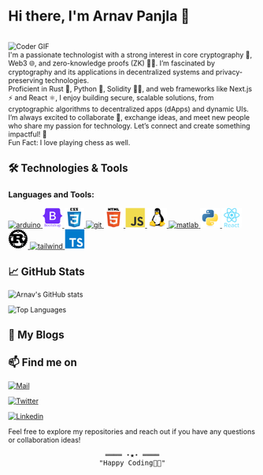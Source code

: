 # Hi there, I'm Arnav Panjla 👋
<br>
<img src="https://media.giphy.com/media/SWoSkN6DxTszqIKEqv/giphy.gif" alt="Coder GIF" width="500">
<br>
I'm a passionate technologist with a strong interest in core cryptography 🔐, Web3 🌐, and zero-knowledge proofs (ZK) 🕵️‍♂️. I’m fascinated by cryptography and its applications in decentralized systems and privacy-preserving technologies.
<br>
Proficient in Rust 🦀, Python 🐍, Solidity 🧑‍💻, and web frameworks like Next.js ⚡ and React ⚛️, I enjoy building secure, scalable solutions, from cryptographic algorithms to decentralized apps (dApps) and dynamic UIs.
<br>
I’m always excited to collaborate 🤝, exchange ideas, and meet new people who share my passion for technology. Let’s connect and create something impactful! 🚀
<br>
Fun Fact: I love playing chess as well.

## 🛠️ Technologies & Tools
<h3 align="left">Languages and Tools:</h3>
<p align="left"> 
<a href="https://www.arduino.cc/" target="_blank" rel="noreferrer"> <img src="https://cdn.worldvectorlogo.com/logos/arduino-1.svg" alt="arduino" width="40" height="40"/> </a> 
<a href="https://getbootstrap.com" target="_blank" rel="noreferrer"> <img src="https://raw.githubusercontent.com/devicons/devicon/master/icons/bootstrap/bootstrap-plain-wordmark.svg" alt="bootstrap" width="40" height="40"/> </a> 
<a href="https://www.w3schools.com/css/" target="_blank" rel="noreferrer"> <img src="https://raw.githubusercontent.com/devicons/devicon/master/icons/css3/css3-original-wordmark.svg" alt="css3" width="40" height="40"/> </a> 
<a href="https://git-scm.com/" target="_blank" rel="noreferrer"> <img src="https://www.vectorlogo.zone/logos/git-scm/git-scm-icon.svg" alt="git" width="40" height="40"/> </a> 
<a href="https://www.w3.org/html/" target="_blank" rel="noreferrer"> <img src="https://raw.githubusercontent.com/devicons/devicon/master/icons/html5/html5-original-wordmark.svg" alt="html5" width="40" height="40"/> </a> 
<a href="https://developer.mozilla.org/en-US/docs/Web/JavaScript" target="_blank" rel="noreferrer"> <img src="https://raw.githubusercontent.com/devicons/devicon/master/icons/javascript/javascript-original.svg" alt="javascript" width="40" height="40"/> </a> 
<a href="https://www.linux.org/" target="_blank" rel="noreferrer"> <img src="https://raw.githubusercontent.com/devicons/devicon/master/icons/linux/linux-original.svg" alt="linux" width="40" height="40"/> </a> 
<a href="https://www.mathworks.com/" target="_blank" rel="noreferrer"> <img src="https://upload.wikimedia.org/wikipedia/commons/2/21/Matlab_Logo.png" alt="matlab" width="40" height="40"/> </a> 
<a href="https://www.python.org" target="_blank" rel="noreferrer"> <img src="https://raw.githubusercontent.com/devicons/devicon/master/icons/python/python-original.svg" alt="python" width="40" height="40"/> </a> 
<a href="https://reactjs.org/" target="_blank" rel="noreferrer"> <img src="https://raw.githubusercontent.com/devicons/devicon/master/icons/react/react-original-wordmark.svg" alt="react" width="40" height="40"/> </a> 
<a href="https://www.rust-lang.org" target="_blank" rel="noreferrer"> <img src="https://raw.githubusercontent.com/devicons/devicon/master/icons/rust/rust-plain.svg" alt="rust" width="40" height="40"/> </a> 
<a href="https://tailwindcss.com/" target="_blank" rel="noreferrer"> <img src="https://www.vectorlogo.zone/logos/tailwindcss/tailwindcss-icon.svg" alt="tailwind" width="40" height="40"/> </a> 
<a href="https://www.typescriptlang.org/" target="_blank" rel="noreferrer"> <img src="https://raw.githubusercontent.com/devicons/devicon/master/icons/typescript/typescript-original.svg" alt="typescript" width="40" height="40"/> </a> 

</p>


## 📈 GitHub Stats

![Arnav's GitHub stats](https://github-readme-stats.vercel.app/api?username=Arnav-panjla&show_icons=true&theme=radical)

![Top Languages](https://github-readme-stats.vercel.app/api/top-langs/?username=Arnav-panjla&layout=compact&theme=radical)

## 📝 My Blogs


## 📫 Find me on
  <!-- Mail -->
  <a href="mailto:connect.arnavpanjla@gmail.com" target="_blank"><img alt="Mail"
          src="https://img.shields.io/badge/-Mail-EA4335?style=flat-square&logo=Gmail&logoColor=white" width=80>
  </a>
  <!-- Twitter -->
  <a href="https://x.com/ArnavPanjla" target="_blank"><img alt="Twitter"
          src="https://img.shields.io/badge/-Twitter-1c9bef?style=flat-square&logo=Twitter&logoColor=white width=80">
  </a>
  <!-- Linkedin -->
  <a href="https://www.linkedin.com/in/arnav-panjla-a71309299/" target="_blank"><img alt="Linkedin"
          src="https://img.shields.io/badge/-Linkedin-0A66C2?style=flat-square&logo=Linkedin&logoColor=white width=80">
  </a>
</p>

Feel free to explore my repositories and reach out if you have any questions or collaboration ideas!

<!-- Footer -->
<samp>
    <p align="center">
        ════ ⋆★⋆ ════
        <br>
        "Happy Coding👨‍💻"
    </p>
</samp>
